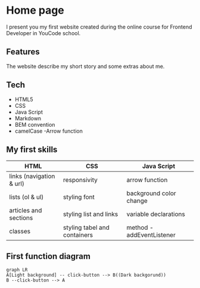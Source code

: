 ﻿# Home page

I present you my first website created during the online course for Frontend Developer in YouCode school. 

## Features

The website describe my short story and some extras about me. 

## Tech

- HTML5
- CSS
- Java Script
- Markdown
- BEM convention
- camelCase
-Arrow function

## My first skills 

|HTML            	  	  |CSS                            |Java Script                  |
|-------------------------|-------------------------------|-----------------------------|
|links (navigation & url) |responsivity      		      |arrow function   			|
|lists (ol & ul)	      |styling font		              |background color change 		|
|articles and sections    |styling list and links		  |variable declarations 		|
|classes				  |styling tabel and containers   |method - addEventListener	|

## First function diagram

```mermaid
graph LR
A[Light background] -- click-button --> B((Dark backgorund))
B --click-button --> A 
```
